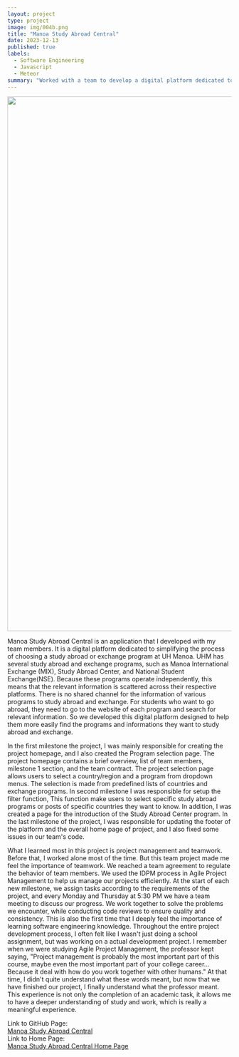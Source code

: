 ```yaml
---
layout: project
type: project
image: img/004b.png
title: "Manoa Study Abroad Central"
date: 2023-12-13
published: true
labels:
  - Software Engineering
  - Javascript
  - Meteor
summary: "Worked with a team to develop a digital platform dedicated to simplifying the process of choosing a study abroad or exchange program at the UHM."
---
```

 

<div class="text-center p-4">
  <img width="1200px" src="https://manoa-study-abroad-central.github.io/doc/M3-LandingPage1.png" >
</div>


Manoa Study Abroad Central is an application that I developed with my team members. It is a digital platform dedicated to simplifying the process of choosing a study abroad or exchange program at UH Manoa. UHM has several study abroad and exchange programs, such as Manoa International Exchange (MIX), Study Abroad Center, and National Student Exchange(NSE).  Because these programs operate independently, this means that the relevant information is scattered across their respective platforms.  There is no shared channel for the information of various programs to study abroad and exchange.  For students who want to go abroad, they need to go to the website of each program and search for relevant information.  So we developed this digital platform designed to help them more easily find the programs and informations they want to study abroad and exchange.<br>

In the first milestone the project, I was mainly responsible for creating the project homepage, and I also created the Program selection page.  The project homepage contains a brief overview, list of team members, milestone 1 section, and the team contract.  The project selection page allows users to select a country/region and a program from dropdown menus.  The selection is made from predefined lists of countries and exchange programs. In second milestone I was responsible for setup the filter function, This function make users to select specific study abroad programs or posts of specific countries they want to know.  In addition, I was created a page for the introduction of the Study Abroad Center program. In the last milestone of the project, I was responsible for updating the footer of the platform and the overall home page of project, and I also fixed some issues in our team's code.<br>

What I learned most in this project is project management and teamwork. Before that, I worked alone most of the time. But this team project made me feel the importance of teamwork.  We reached a team agreement to regulate the behavior of team members.  We used the IDPM process in Agile Project Management to help us manage our projects efficiently. At the start of each new milestone, we assign tasks according to the requirements of the project, and every Monday and Thursday at 5:30 PM we have a team meeting to discuss our progress.  We work together to solve the problems we encounter, while conducting code reviews to ensure quality and consistency. This is also the first time that I deeply feel the importance of learning software engineering knowledge. Throughout the entire project development process, I often felt like I wasn't just doing a school assignment, but was working on a actual development project. I remember when we were studying Agile Project Management, the professor kept saying, "Project management is probably the most important part of this course, maybe even the most important part of your college career... Because it deal with how do you work  together with other humans." At that time, I didn't quite understand what these words meant, but now that we have finished our project, I finally understand what the professor meant. This experience is not only the completion of an academic task, it allows me to have a deeper understanding of study and work, which is really a meaningful experience.<br>

Link to GitHub Page: <br>
[Manoa Study Abroad Central](https://github.com/manoa-study-abroad-central/manoa-study-abroad-central)<br>
Link to Home Page:<br>
[Manoa Study Abroad Central Home Page](https://manoa-study-abroad-central.github.io/)

  

  

  
